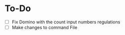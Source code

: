 # To-Do

- [ ] Fix Domino with the count input numbers regulations
- [ ] Make changes to command File

